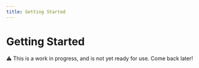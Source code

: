 ```yaml
---
title: Getting Started
---
```


# Getting Started

:warning: This is a work in progress, and is not yet ready for use. Come back later!
